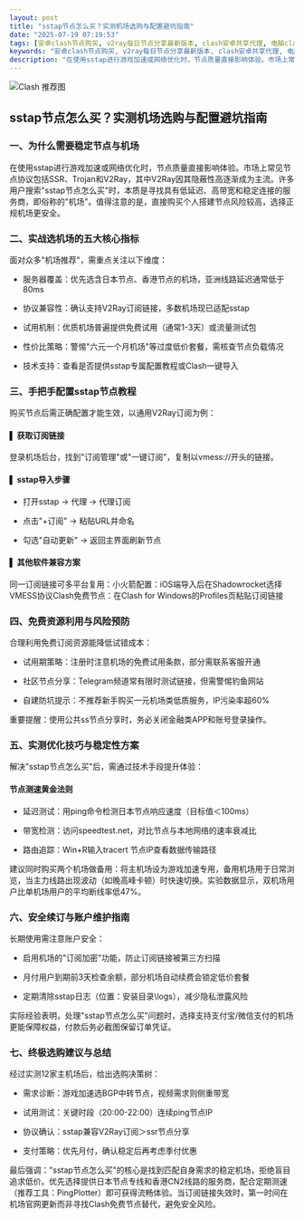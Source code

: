 ```yaml
---
layout: post
title: "sstap节点怎么买？实测机场选购与配置避坑指南"
date: "2025-07-19 07:19:53"
tags: [安卓clash节点购买, v2ray每日节点分享最新版本, clash安卓共享代理, 电脑clash使用教程, 2025年节点链接免费教程, 节点订阅是什么意思]
keywords: "安卓clash节点购买, v2ray每日节点分享最新版本, clash安卓共享代理, 电脑clash使用教程, 2025年节点链接免费教程, 节点订阅是什么意思"
description: "在使用sstap进行游戏加速或网络优化时，节点质量直接影响体验。市场上常见节点协议包括SSR、Trojan和V2Ray，其中V2Ray因其隐蔽性高逐渐成为主流。许多用户搜索"sstap节点怎么买"时，本质是寻找具有低延迟、高带宽和稳定连接的服务商，即俗称的"机场"。值得注意的是，直接购买个人搭建节点风险较高，选择正规机场更安全。"
---
```


![Clash 推荐图](https://clashjd.github.io/assets/img/最新机场推荐.png)

## sstap节点怎么买？实测机场选购与配置避坑指南

### 一、为什么需要稳定节点与机场

在使用sstap进行游戏加速或网络优化时，节点质量直接影响体验。市场上常见节点协议包括SSR、Trojan和V2Ray，其中V2Ray因其隐蔽性高逐渐成为主流。许多用户搜索"sstap节点怎么买"时，本质是寻找具有低延迟、高带宽和稳定连接的服务商，即俗称的"机场"。值得注意的是，直接购买个人搭建节点风险较高，选择正规机场更安全。

### 二、实战选机场的五大核心指标

面对众多"机场推荐"，需重点关注以下维度：

- 服务器覆盖：优先选含日本节点、香港节点的机场，亚洲线路延迟通常低于80ms

- 协议兼容性：确认支持V2Ray订阅链接，多数机场现已适配sstap

- 试用机制：优质机场普遍提供免费试用（通常1-3天）或流量测试包

- 性价比策略：警惕"六元一个月机场"等过度低价套餐，需核查节点负载情况

- 技术支持：查看是否提供sstap专属配置教程或Clash一键导入

### 三、手把手配置sstap节点教程

购买节点后需正确配置才能生效，以通用V2Ray订阅为例：

#### ▌ 获取订阅链接

登录机场后台，找到"订阅管理"或"一键订阅"，复制以vmess://开头的链接。

#### ▌ sstap导入步骤

- 打开sstap → 代理 → 代理订阅

- 点击"+订阅" → 粘贴URL并命名

- 勾选"自动更新" → 返回主界面刷新节点

#### ▌ 其他软件兼容方案

同一订阅链接可多平台复用：小火箭配置：iOS端导入后在Shadowrocket选择VMESS协议Clash免费节点：在Clash for Windows的Profiles页粘贴订阅链接

### 四、免费资源利用与风险预防

合理利用免费订阅资源能降低试错成本：

- 试用期策略：注册时注意机场的免费试用条款，部分需联系客服开通

- 社区节点分享：Telegram频道常有限时测试链接，但需警惕钓鱼网站

- 自建防坑提示：不推荐新手购买一元机场类低质服务，IP污染率超60%

重要提醒：使用公共ss节点分享时，务必关闭金融类APP和账号登录操作。

### 五、实测优化技巧与稳定性方案

解决"sstap节点怎么买"后，需通过技术手段提升体验：

#### 节点测速黄金法则

- 延迟测试：用ping命令检测日本节点响应速度（目标值＜100ms）

- 带宽检测：访问speedtest.net，对比节点与本地网络的速率衰减比

- 路由追踪：Win+R输入tracert 节点IP查看数据传输路径

建议同时购买两个机场做备用：将主机场设为游戏加速专用，备用机场用于日常浏览，当主力线路出现波动（如晚高峰卡顿）时快速切换。实验数据显示，双机场用户比单机场用户的平均断线率低47%。

### 六、安全续订与账户维护指南

长期使用需注意账户安全：

- 启用机场的"订阅加密"功能，防止订阅链接被第三方扫描

- 月付用户到期前3天检查余额，部分机场自动续费会锁定低价套餐

- 定期清除sstap日志（位置：安装目录\logs），减少隐私泄露风险

实际经验表明，处理"sstap节点怎么买"问题时，选择支持支付宝/微信支付的机场更能保障权益，付款后务必截图保留订单凭证。

### 七、终极选购建议与总结

经过实测12家主机场后，给出选购决策树：

- 需求诊断：游戏加速选BGP中转节点，视频需求则侧重带宽

- 试用测试：关键时段（20:00-22:00）连续ping节点IP

- 协议确认：sstap兼容V2Ray订阅＞ssr节点分享

- 支付策略：优先月付，确认稳定后再考虑季付优惠

最后强调："sstap节点怎么买"的核心是找到匹配自身需求的稳定机场，拒绝盲目追求低价。优先选择提供日本节点专线和香港CN2线路的服务商，配合定期测速（推荐工具：PingPlotter）即可获得流畅体验。当订阅链接失效时，第一时间在机场官网更新而非寻找Clash免费节点替代，避免安全风险。